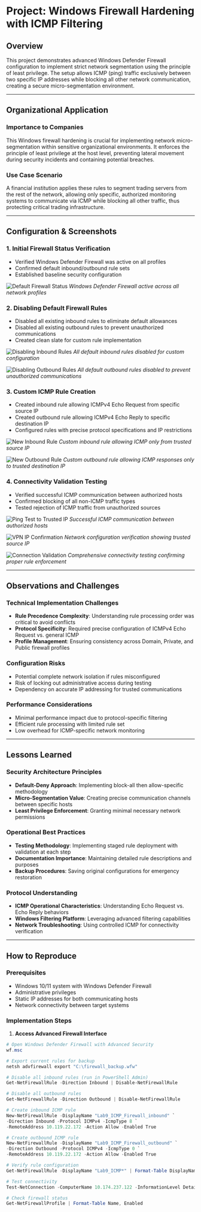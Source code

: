 # Project: Windows Firewall Hardening with ICMP Filtering

## Overview
This project demonstrates advanced Windows Defender Firewall configuration to implement strict network segmentation using the principle of least privilege. The setup allows ICMP (ping) traffic exclusively between two specific IP addresses while blocking all other network communication, creating a secure micro-segmentation environment.

---

## Organizational Application

### Importance to Companies
This Windows firewall hardening is crucial for implementing network micro-segmentation within sensitive organizational environments. It enforces the principle of least privilege at the host level, preventing lateral movement during security incidents and containing potential breaches.

### Use Case Scenario
A financial institution applies these rules to segment trading servers from the rest of the network, allowing only specific, authorized monitoring systems to communicate via ICMP while blocking all other traffic, thus protecting critical trading infrastructure.

---

## Configuration & Screenshots

### 1. Initial Firewall Status Verification
- Verified Windows Defender Firewall was active on all profiles
- Confirmed default inbound/outbound rule sets
- Established baseline security configuration

![Default Firewall Status](screenshots/firewall-default-status.png)
*Windows Defender Firewall active across all network profiles*

### 2. Disabling Default Firewall Rules
- Disabled all existing inbound rules to eliminate default allowances
- Disabled all existing outbound rules to prevent unauthorized communications
- Created clean slate for custom rule implementation

![Disabling Inbound Rules](screenshots/disable-inbound-rules.png)
*All default inbound rules disabled for custom configuration*

![Disabling Outbound Rules](screenshots/disable-outbound-rules.png)
*All default outbound rules disabled to prevent unauthorized communications*

### 3. Custom ICMP Rule Creation
- Created inbound rule allowing ICMPv4 Echo Request from specific source IP
- Created outbound rule allowing ICMPv4 Echo Reply to specific destination IP
- Configured rules with precise protocol specifications and IP restrictions

![New Inbound Rule](screenshots/custom-inbound-rule.png)
*Custom inbound rule allowing ICMP only from trusted source IP*

![New Outbound Rule](screenshots/custom-outbound-rule.png)
*Custom outbound rule allowing ICMP responses only to trusted destination IP*

### 4. Connectivity Validation Testing
- Verified successful ICMP communication between authorized hosts
- Confirmed blocking of all non-ICMP traffic types
- Tested rejection of ICMP traffic from unauthorized sources

![Ping Test to Trusted IP](screenshots/ping-test-trusted.png)
*Successful ICMP communication between authorized hosts*

![VPN IP Confirmation](screenshots/vpn-ip-confirmation.png)
*Network configuration verification showing trusted source IP*

![Connection Validation](screenshots/connection-validation.png)
*Comprehensive connectivity testing confirming proper rule enforcement*

---

## Observations and Challenges

### Technical Implementation Challenges
- **Rule Precedence Complexity**: Understanding rule processing order was critical to avoid conflicts
- **Protocol Specificity**: Required precise configuration of ICMPv4 Echo Request vs. general ICMP
- **Profile Management**: Ensuring consistency across Domain, Private, and Public firewall profiles

### Configuration Risks
- Potential complete network isolation if rules misconfigured
- Risk of locking out administrative access during testing
- Dependency on accurate IP addressing for trusted communications

### Performance Considerations
- Minimal performance impact due to protocol-specific filtering
- Efficient rule processing with limited rule set
- Low overhead for ICMP-specific network monitoring

---

## Lessons Learned

### Security Architecture Principles
- **Default-Deny Approach**: Implementing block-all then allow-specific methodology
- **Micro-Segmentation Value**: Creating precise communication channels between specific hosts
- **Least Privilege Enforcement**: Granting minimal necessary network permissions

### Operational Best Practices
- **Testing Methodology**: Implementing staged rule deployment with validation at each step
- **Documentation Importance**: Maintaining detailed rule descriptions and purposes
- **Backup Procedures**: Saving original configurations for emergency restoration

### Protocol Understanding
- **ICMP Operational Characteristics**: Understanding Echo Request vs. Echo Reply behaviors
- **Windows Filtering Platform**: Leveraging advanced filtering capabilities
- **Network Troubleshooting**: Using controlled ICMP for connectivity verification

---

## How to Reproduce

### Prerequisites
- Windows 10/11 system with Windows Defender Firewall
- Administrative privileges
- Static IP addresses for both communicating hosts
- Network connectivity between target systems

### Implementation Steps

1. **Access Advanced Firewall Interface**
```powershell
# Open Windows Defender Firewall with Advanced Security
wf.msc

# Export current rules for backup
netsh advfirewall export "C:\firewall_backup.wfw"

# Disable all inbound rules (run in PowerShell Admin)
Get-NetFirewallRule -Direction Inbound | Disable-NetFirewallRule

# Disable all outbound rules
Get-NetFirewallRule -Direction Outbound | Disable-NetFirewallRule

# Create inbound ICMP rule
New-NetFirewallRule -DisplayName "Lab9_ICMP_Firewall_inbound" `
-Direction Inbound -Protocol ICMPv4 -IcmpType 8 `
-RemoteAddress 10.119.22.172 -Action Allow -Enabled True

# Create outbound ICMP rule
New-NetFirewallRule -DisplayName "Lab9_ICMP_Firewall_outbound" `
-Direction Outbound -Protocol ICMPv4 -IcmpType 0 `
-RemoteAddress 10.119.22.172 -Action Allow -Enabled True

# Verify rule configuration
Get-NetFirewallRule -DisplayName "Lab9_ICMP*" | Format-Table DisplayName,Enabled,Direction,Action

# Test connectivity
Test-NetConnection -ComputerName 10.174.237.122 -InformationLevel Detailed

# Check firewall status
Get-NetFirewallProfile | Format-Table Name, Enabled
